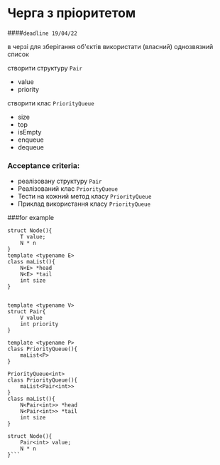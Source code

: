 # Черга з пріоритетом
####`deadline 19/04/22`


в черзі для зберігання об'єктів використати (власний) однозвязний список

створити структуру `Pair`
 - value 
 - priority

створити клас `PriorityQueue`
 - size
 - top
 - isEmpty
 - enqueue
 - dequeue

### Acceptance criteria:
- реалізовану структуру `Pair`
- Реалізований клас `PriorityQueue`
- Тести на кожний метод класу `PriorityQueue`
- Приклад використання класу `PriorityQueue`




###for example
```template <typename T>
struct Node(){
    T value;
    N * n
}
template <typename E>
class maList(){
    N<E> *head
    N<E> *tail
    int size
}


template <typename V>
struct Pair{
    V value
    int priority
}

template <typename P>
class PriorityQueue(){
    maList<P>
}

PriorityQueue<int>
class PriorityQueue(){
    maList<Pair<int>>
}
class maList(){
    N<Pair<int>> *head
    N<Pair<int>> *tail
    int size
}

struct Node(){
    Pair<int> value;
    N * n
}```